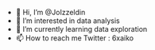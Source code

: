 - 👋 Hi, I’m @JoIzzeldin
- 👀 I’m interested in data analysis
- 🌱 I’m currently learning data exploration
- 📫 How to reach me
     Twitter : 6xaiko

<!---
JoIzzeldin/JoIzzeldin is a ✨ special ✨ repository because its `README.md` (this file) appears on your GitHub profile.
You can click the Preview link to take a look at your changes.
--->
